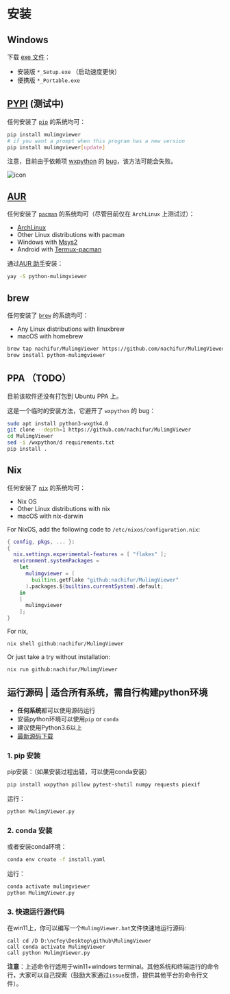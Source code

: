 # 安装

## Windows

下载 [exe 文件](https://github.com/nachifur/MulimgViewer/releases)：

- 安装版 `*_Setup.exe` （启动速度更快）
- 便携版 `*_Portable.exe`

## [PYPI](https://pypi.org/project/mulimgviewer/) (测试中)

任何安装了 [`pip`](https://github.com/pypa/pip) 的系统均可：

```sh
pip install mulimgviewer
# if you want a prompt when this program has a new version
pip install mulimgviewer[update]
```

注意，目前由于依赖项 [wxpython](https://github.com/wxWidgets/Phoenix)
的 [bug](https://github.com/wxWidgets/Phoenix/issues/2225)，该方法可能会失败。

![icon](https://user-images.githubusercontent.com/32936898/224473440-2088edd7-42e5-45a3-a403-515e2daa019a.jpg)

## [AUR](https://aur.archlinux.org/packages/python-mulimgviewer)

任何安装了 [`pacman`](https://archlinux.org/pacman/) 的系统均可（尽管目前仅在
`ArchLinux` 上测试过）：

- [ArchLinux](https://archlinux.org/)
- Other Linux distributions with pacman
- Windows with [Msys2](https://www.msys2.org/)
- Android with [Termux-pacman](https://github.com/termux-pacman)

通过[AUR 助手](https://wiki.archlinuxcn.org/wiki/AUR_%E5%8A%A9%E6%89%8B)安装：

```sh
yay -S python-mulimgviewer
```

## brew

任何安装了 [`brew`](https://github.com/Homebrew/brew) 的系统均可：

- Any Linux distributions with linuxbrew
- macOS with homebrew

```sh
brew tap nachifur/MulimgViewer https://github.com/nachifur/MulimgViewer
brew install python-mulimgviewer
```

## PPA （TODO）

目前该软件还没有打包到 Ubuntu PPA 上。

这是一个临时的安装方法，它避开了 `wxpython` 的 bug：

```sh
sudo apt install python3-wxgtk4.0
git clone --depth=1 https://github.com/nachifur/MulimgViewer
cd MulimgViewer
sed -i /wxpython/d requirements.txt
pip install .
```

## Nix

任何安装了 [`nix`](https://github.com/NixOS/nix) 的系统均可：

- Nix OS
- Other Linux distributions with nix
- macOS with nix-darwin

For NixOS, add the following code to `/etc/nixos/configuration.nix`:

```nix
{ config, pkgs, ... }:
{
  nix.settings.experimental-features = [ "flakes" ];
  environment.systemPackages =
    let
      mulimgviewer = (
        builtins.getFlake "github:nachifur/MulimgViewer"
      ).packages.${builtins.currentSystem}.default;
    in
    [
      mulimgviewer
    ];
}
```

For nix,

```sh
nix shell github:nachifur/MulimgViewer
```

Or just take a try without installation:

```sh
nix run github:nachifur/MulimgViewer
```

## 运行源码 | 适合所有系统，需自行构建python环境
* **任何系统**都可以使用源码运行
* 安装python环境可以使用`pip` or `conda`
* 建议使用Python3.6以上
* [最新源码下载](https://codeload.github.com/nachifur/MulimgViewer/zip/refs/heads/master)

### 1. pip 安装
pip安装：（如果安装过程出错，可以使用conda安装）
```bash
pip install wxpython pillow pytest-shutil numpy requests piexif
```
运行：
```python
python MulimgViewer.py
```
### 2. conda 安装
或者安装conda环境：
```bash
conda env create -f install.yaml
```
运行：
```python
conda activate mulimgviewer
python MulimgViewer.py
```
### 3. 快速运行源代码
在win11上，你可以编写一个`MulimgViewer.bat`文件快速地运行源码:
```
call cd /D D:\ncfey\Desktop\github\MulimgViewer
call conda activate MulimgViewer
call python MulimgViewer.py
```
**注意**：上述命令行适用于win11+windows terminal。其他系统和终端运行的命令行，大家可以自己探索（鼓励大家通过`issue`反馈，提供其他平台的命令行文件）。
